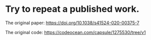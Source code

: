# Try to repeat a published work.

The original paper: https://doi.org/10.1038/s41524-020-00375-7

The original code: https://codeocean.com/capsule/1275530/tree/v1

